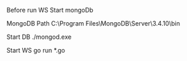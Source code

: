Before run WS
Start mongoDb 

MongoDB Path
C:\Program Files\MongoDB\Server\3.4.10\bin

Start DB
./mongod.exe

Start WS
go run *.go